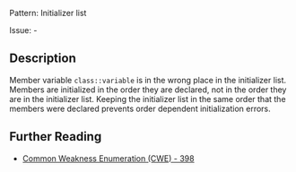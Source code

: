 Pattern: Initializer list

Issue: -

## Description

Member variable `class::variable` is in the wrong place in the initializer list. Members are initialized in the order they are declared, not in the order they are in the initializer list.  Keeping the initializer list in the same order that the members were declared prevents order dependent initialization errors.

## Further Reading

* [Common Weakness Enumeration (CWE) - 398](https://cwe.mitre.org/data/definitions/398.html)